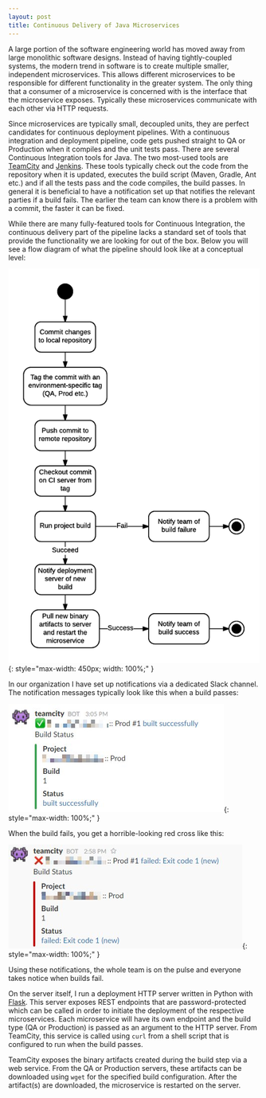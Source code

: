 ```yaml
---
layout: post
title: Continuous Delivery of Java Microservices
---
```


A large portion of the software engineering world has moved away from large monolithic software designs. Instead of having tightly-coupled systems, the modern trend in software is to create multiple smaller, independent microservices. This allows different microservices to be responsible for different functionality in the greater system. The only thing that a consumer of a microservice is concerned with is the interface that the microservice exposes. Typically these microservices communicate with each other via HTTP requests.

Since microservices are typically small, decoupled units, they are perfect candidates for continuous deployment pipelines. With a continuous integration and deployment pipeline, code gets pushed straight to QA or Production when it compiles and the unit tests pass. There are several Continuous Integration tools for Java. The two most-used tools are [TeamCity](https://www.jetbrains.com/teamcity/) and [Jenkins](https://jenkins-ci.org/). These tools typically check out the code from the repository when it is updated, executes the build script (Maven, Gradle, Ant etc.) and if all the tests pass and the code compiles, the build passes. In general it is beneficial to have a notification set up that notifies the relevant parties if a build fails. The earlier the team can know there is a problem with a commit, the faster it can be fixed.

While there are many fully-featured tools for Continuous Integration, the continuous delivery part of the pipeline lacks a standard set of tools that provide the functionality we are looking for out of the box. Below you will see a flow diagram of what the pipeline should look like at a conceptual level:

![Conceptual Flow](../img/posts/2016-03-02-continuous-deployment-of-java-microservices/continuous_deployment_pipeline.png){: style="max-width: 450px; width: 100%;" }

In our organization I have set up notifications via a dedicated Slack channel. The notification messages typically look like this when a build passes:

![Slack Build Success Message](../img/posts/2016-03-02-continuous-deployment-of-java-microservices/slack_build_success.jpg){: style="max-width: 100%;" }

When the build fails, you get a horrible-looking red cross like this:

![Slack Build Failure Message](../img/posts/2016-03-02-continuous-deployment-of-java-microservices/slack_build_failure.jpg){: style="max-width: 100%;" }

Using these notifications, the whole team is on the pulse and everyone takes notice when builds fail.

On the server itself, I run a deployment HTTP server written in Python with [Flask](http://flask.pocoo.org/). This server exposes REST endpoints that are password-protected which can be called in order to initiate the deployment of the respective microservices. Each microservice will have its own endpoint and the build type (QA or Production) is passed as an argument to the HTTP server. From TeamCity, this service is called using `curl` from a shell script that is configured to run when the build passes.

TeamCity exposes the binary artifacts created during the build step via a web service. From the QA or Production servers, these artifacts can be downloaded using `wget` for the specified build configuration. After the artifact(s) are downloaded, the microservice is restarted on the server.
